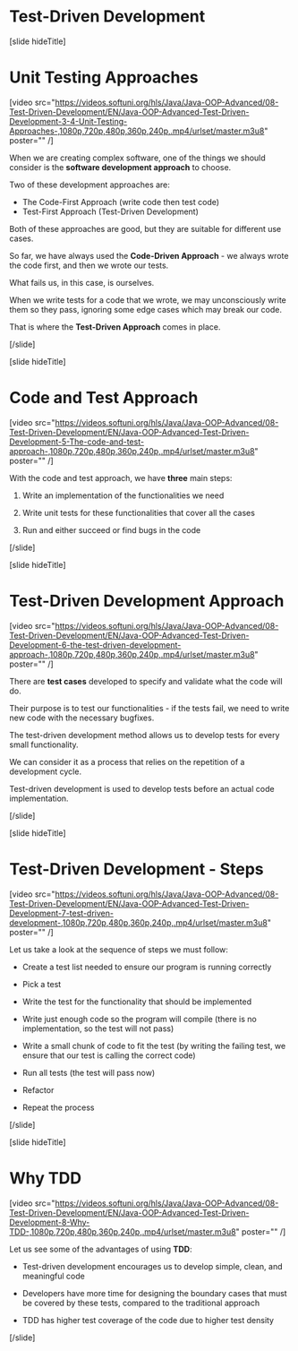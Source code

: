 # Test-Driven Development

[slide hideTitle]

# Unit Testing Approaches

[video src="https://videos.softuni.org/hls/Java/Java-OOP-Advanced/08-Test-Driven-Development/EN/Java-OOP-Advanced-Test-Driven-Development-3-4-Unit-Testing-Approaches-,1080p,720p,480p,360p,240p,.mp4/urlset/master.m3u8" poster="" /]

When we are creating complex software, one of the things we should consider is the **software development approach** to choose.

Two of these development approaches are: 

- The Code-First Approach (write code then test code)
- Test-First Approach (Test-Driven Development)

Both of these approaches are good, but they are suitable for different use cases.

So far, we have always used the **Code-Driven Approach** - we always wrote the code first, and then we wrote our tests.

What fails us, in this case, is ourselves.

When we write tests for a code that we wrote, we may unconsciously write them so they pass, ignoring some edge cases which may break our code. 

That is where the **Test-Driven Approach** comes in place.

[/slide]

[slide hideTitle]

# Code and Test Approach

[video src="https://videos.softuni.org/hls/Java/Java-OOP-Advanced/08-Test-Driven-Development/EN/Java-OOP-Advanced-Test-Driven-Development-5-The-code-and-test-approach-,1080p,720p,480p,360p,240p,.mp4/urlset/master.m3u8" poster="" /]

With the code and test approach, we have **three** main steps:

1. Write an implementation of the functionalities we need

2. Write unit tests for these functionalities that cover all the cases

3. Run and either succeed or find bugs in the code

[/slide]

[slide hideTitle]

# Test-Driven Development Approach

[video src="https://videos.softuni.org/hls/Java/Java-OOP-Advanced/08-Test-Driven-Development/EN/Java-OOP-Advanced-Test-Driven-Development-6-the-test-driven-development-approach-,1080p,720p,480p,360p,240p,.mp4/urlset/master.m3u8" poster="" /]

There are **test cases** developed to specify and validate what the code will do.

Their purpose is to test our functionalities - if the tests fail, we need to write new code with the necessary bugfixes.

The test-driven development method allows us to develop tests for every small functionality.

We can consider it as a process that relies on the repetition of a development cycle.

Test-driven development is used to develop tests before an actual code implementation.

[/slide]

[slide hideTitle]

# Test-Driven Development - Steps

[video src="https://videos.softuni.org/hls/Java/Java-OOP-Advanced/08-Test-Driven-Development/EN/Java-OOP-Advanced-Test-Driven-Development-7-test-driven-development-,1080p,720p,480p,360p,240p,.mp4/urlset/master.m3u8" poster="" /]

Let us take a look at the sequence of steps we must follow:

- Create a test list needed to ensure our program is running correctly

- Pick a test

- Write the test for the functionality that should be implemented

- Write just enough code so the program will compile (there is no implementation, so the test will not pass)

- Write a small chunk of code to fit the test (by writing the failing test, we ensure that our test is calling the correct code)

- Run all tests (the test will pass now)

- Refactor

- Repeat the process


[/slide]

[slide hideTitle]

# Why TDD

[video src="https://videos.softuni.org/hls/Java/Java-OOP-Advanced/08-Test-Driven-Development/EN/Java-OOP-Advanced-Test-Driven-Development-8-Why-TDD-,1080p,720p,480p,360p,240p,.mp4/urlset/master.m3u8" poster="" /]

Let us see some of the advantages of using **TDD**:

- Test-driven development encourages us to develop simple, clean, and meaningful code

- Developers have more time for designing the boundary cases that must be covered by these tests, compared to the traditional approach

- TDD has higher test coverage of the code due to higher test density

[/slide]
